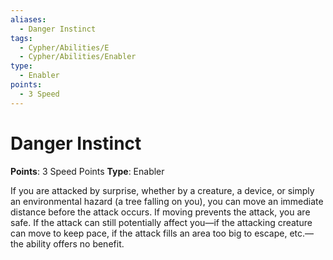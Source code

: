 ```yaml
---
aliases:
  - Danger Instinct
tags:
  - Cypher/Abilities/E
  - Cypher/Abilities/Enabler
type:
  - Enabler
points:
  - 3 Speed
---
```


# Danger Instinct

**Points**: 3 Speed Points
**Type**: Enabler

If you are attacked by surprise, whether by a creature, a device, or simply an environmental hazard (a tree falling on you), you can move an immediate distance before the attack occurs. If moving prevents the attack, you are safe. If the attack can still potentially affect you—if the attacking creature can move to keep pace, if the attack fills an area too big to escape, etc.—the ability offers no benefit.
